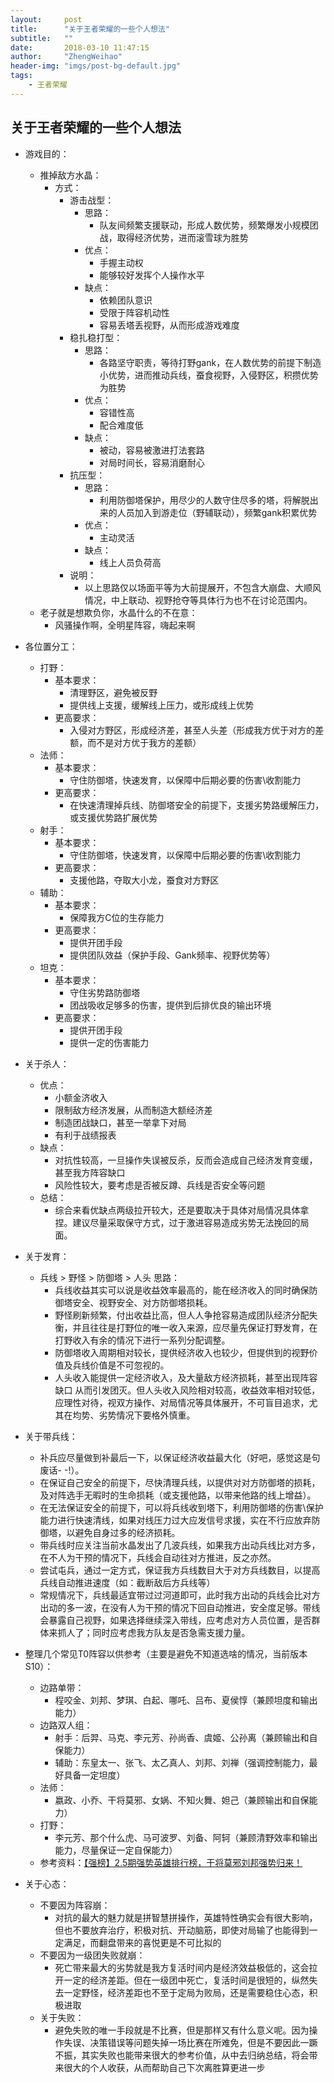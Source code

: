 ```yaml
---
layout:     post
title:      "关于王者荣耀的一些个人想法"
subtitle:   ""
date:       2018-03-10 11:47:15
author:     "ZhengWeihao"
header-img: "imgs/post-bg-default.jpg"
tags:
    - 王者荣耀
---
```


关于王者荣耀的一些个人想法
---

* 游戏目的：
  * 推掉敌方水晶：
    * 方式：
      * 游击战型：
        * 思路：
          * 队友间频繁支援联动，形成人数优势，频繁爆发小规模团战，取得经济优势，进而滚雪球为胜势
        * 优点：
          * 手握主动权
          * 能够较好发挥个人操作水平
        * 缺点：
          * 依赖团队意识
          * 受限于阵容机动性
          * 容易丢塔丢视野，从而形成游戏难度
      * 稳扎稳打型：
        * 思路：
          * 各路坚守职责，等待打野gank，在人数优势的前提下制造小优势，进而推动兵线，蚕食视野，入侵野区，积攒优势为胜势
        * 优点：
          * 容错性高
          * 配合难度低
        * 缺点：
          * 被动，容易被激进打法套路
          * 对局时间长，容易消磨耐心
      * 抗压型：
        * 思路：
          * 利用防御塔保护，用尽少的人数守住尽多的塔，将解脱出来的人员加入到游走位（野辅联动），频繁gank积累优势
        * 优点：
          * 主动灵活
        * 缺点：
          * 线上人员负荷高
      * 说明：
        * 以上思路仅以场面平等为大前提展开，不包含大崩盘、大顺风情况，中上联动、视野抢夺等具体行为也不在讨论范围内。
  * 老子就是想欺负你，水晶什么的不在意：
    * 风骚操作啊，全明星阵容，嗨起来啊
* 各位置分工：
  * 打野：
    * 基本要求：
      * 清理野区，避免被反野
      * 提供线上支援，缓解线上压力，或形成线上优势
    * 更高要求：
      * 入侵对方野区，形成经济差，甚至人头差（形成我方优于对方的差额，而不是对方优于我方的差额）
  * 法师：
    * 基本要求：
      * 守住防御塔，快速发育，以保障中后期必要的伤害\收割能力
    * 更高要求：
      * 在快速清理掉兵线、防御塔安全的前提下，支援劣势路缓解压力，或支援优势路扩展优势
  * 射手：
    * 基本要求：
      * 守住防御塔，快速发育，以保障中后期必要的伤害\收割能力
    * 更高要求：
      * 支援他路，夺取大小龙，蚕食对方野区
  * 辅助：
    * 基本要求：
      * 保障我方C位的生存能力
    * 更高要求：
      * 提供开团手段
      * 提供团队效益（保护手段、Gank频率、视野优势等）
  * 坦克：
    * 基本要求：
      * 守住劣势路防御塔
      * 团战吸收足够多的伤害，提供到后排优良的输出环境
    * 更高要求：
      * 提供开团手段
      * 提供一定的伤害能力
* 关于杀人：
  * 优点：
    * 小额金济收入
    * 限制敌方经济发展，从而制造大额经济差
    * 制造团战缺口，甚至一举拿下对局
    * 有利于战绩报表
  * 缺点：
    * 对抗性较高，一旦操作失误被反杀，反而会造成自己经济发育变缓，甚至我方阵容缺口
    * 风险性较大，要考虑是否被反蹲、兵线是否安全等问题
  * 总结：
    * 综合来看优缺点两级拉开较大，还是要取决于具体对局情况具体拿捏。建议尽量采取保守方式，过于激进容易造成劣势无法挽回的局面。
* 关于发育：
  * 兵线 > 野怪 > 防御塔 > 人头 思路：
    * 兵线收益其实可以说是收益效率最高的，能在经济收入的同时确保防御塔安全、视野安全、对方防御塔损耗。
    * 野怪刷新频繁，付出收益比高，但人人争抢容易造成团队经济分配失衡，并且往往是打野位的唯一收入来源，应尽量先保证打野发育，在打野收入有余的情况下进行一系列分配调整。
    * 防御塔收入周期相对较长，提供经济收入也较少，但提供到的视野价值及兵线价值是不可忽视的。
    * 人头收入能提供一定经济收入，及大量敌方经济损耗，甚至出现阵容缺口 从而引发团灭。但人头收入风险相对较高，收益效率相对较低，应理性对待，视双方操作、对局情况等具体展开，不可盲目追求，尤其在均势、劣势情况下要格外慎重。
* 关于带兵线：
  * 补兵应尽量做到补最后一下，以保证经济收益最大化（好吧，感觉这是句废话- -!）。
  * 在保证自己安全的前提下，尽快清理兵线，以提供对对方防御塔的损耗，及对阵选手无暇时的生命损耗（或支援他路，以带来他路的线上增益）。
  * 在无法保证安全的前提下，可以将兵线收到塔下，利用防御塔的伤害\保护能力进行快速清线，如果对线压力过大应发信号求援，实在不行应放弃防御塔，以避免自身过多的经济损耗。
  * 带兵线时应关注当前水晶发出了几波兵线，如果我方出动兵线比对方多，在不人为干预的情况下，兵线会自动往对方推进，反之亦然。
  * 尝试屯兵，通过一定方式，保证我方兵线数目大于对方兵线数目，以提高兵线自动推进速度（如：截断敌后方兵线等）
  * 常规情况下，兵线最适宜带过过河道即可，此时我方出动的兵线会比对方出动的多一波，在没有人为干预的情况下回自动推进，安全度足够。带线会暴露自己视野，如果选择继续深入带线，应考虑对方人员位置，是否群体来抓人了；同时应考虑我方队友是否急需支援力量。
* 整理几个常见T0阵容以供参考（主要是避免不知道选啥的情况，当前版本S10）：
  * 边路单带：
    * 程咬金、刘邦、梦琪、白起、哪吒、吕布、夏侯惇（兼顾坦度和输出能力）
  * 边路双人组：
    * 射手：后羿、马克、李元芳、孙尚香、虞姬、公孙离（兼顾输出和自保能力）
    * 辅助：东皇太一、张飞、太乙真人、刘邦、刘禅（强调控制能力，最好具备一定坦度）
  * 法师：
    * 嬴政、小乔、干将莫邪、女娲、不知火舞、妲己（兼顾输出和自保能力）
  * 打野：
    * 李元芳、那个什么虎、马可波罗、刘备、阿轲（兼顾清野效率和输出能力，尽量保证一定自保能力）
  * 参考资料：[【强榜】2.5期强势英雄排行榜，干将莫邪刘邦强势归来！](http://mp.weixin.qq.com/s/QCeK710p5BYxFjXZUabdIQ)


* 关于心态：
  * 不要因为阵容崩：
    * 对抗的最大的魅力就是拼智慧拼操作，英雄特性确实会有很大影响，但也不要放弃治疗，积极对抗、开动脑筋，即使对局输了也能得到一定满足，而翻盘带来的喜悦更是不可比拟的
  * 不要因为一级团失败就崩：
    * 死亡带来最大的劣势就是我方复活时间内是经济效益极低的，这会拉开一定的经济差距。但在一级团中死亡，复活时间是很短的，纵然失去一定野怪，经济差距也不至于定局为败局，还是需要稳住心态，积极进取
  * 关于失败：
    * 避免失败的唯一手段就是不比赛，但是那样又有什么意义呢。因为操作失误、决策错误等问题失掉一场比赛在所难免，但是不要因此一蹶不振，其实失败也能带来很大的参考价值，从中去归纳总结，将会带来很大的个人收获，从而帮助自己下次离胜算更进一步


